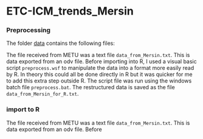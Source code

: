 # ETC-ICM_trends_Mersin

### Preprocessing

The folder [data](/data/) contains the following files:

The file received from METU was a text file `data_from_Mersin.txt`. This is data exported from an odv file. Before importing into R, I used a visual basic script `preprocess.wsf` to manipulate the data into a format more easily read by R. In theory this could all be done directly in R but it was quicker for me to add this extra step outside R.
The script file was run using the windows batch file `preprocess.bat`. The restructured data is saved as the file  `data_from_Mersin_for_R.txt`.

### import to R
The file received from METU was a text file `data_from_Mersin.txt`. This is data exported from an odv file. Before 
